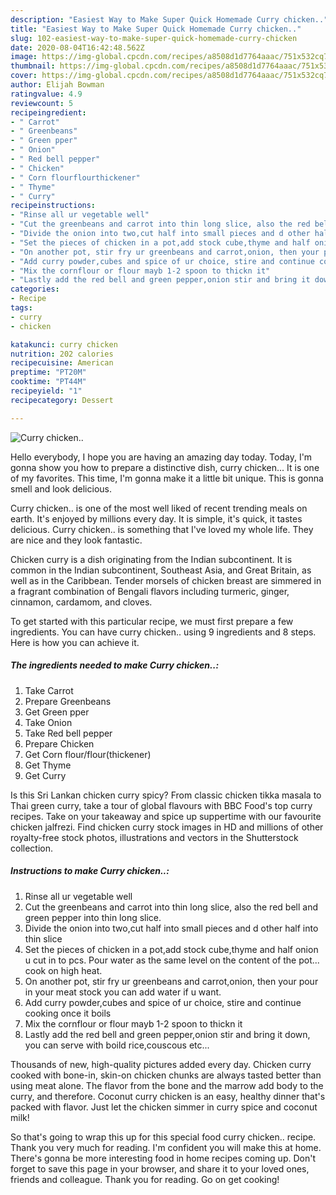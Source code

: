 ```yaml
---
description: "Easiest Way to Make Super Quick Homemade Curry chicken.."
title: "Easiest Way to Make Super Quick Homemade Curry chicken.."
slug: 102-easiest-way-to-make-super-quick-homemade-curry-chicken
date: 2020-08-04T16:42:48.562Z
image: https://img-global.cpcdn.com/recipes/a8508d1d7764aaac/751x532cq70/curry-chicken-recipe-main-photo.jpg
thumbnail: https://img-global.cpcdn.com/recipes/a8508d1d7764aaac/751x532cq70/curry-chicken-recipe-main-photo.jpg
cover: https://img-global.cpcdn.com/recipes/a8508d1d7764aaac/751x532cq70/curry-chicken-recipe-main-photo.jpg
author: Elijah Bowman
ratingvalue: 4.9
reviewcount: 5
recipeingredient:
- " Carrot"
- " Greenbeans"
- " Green pper"
- " Onion"
- " Red bell pepper"
- " Chicken"
- " Corn flourflourthickener"
- " Thyme"
- " Curry"
recipeinstructions:
- "Rinse all ur vegetable well"
- "Cut the greenbeans and carrot into thin long slice, also the red bell and green pepper into thin long slice."
- "Divide the onion into two,cut half into small pieces and d other half into thin slice"
- "Set the pieces of chicken in a pot,add stock cube,thyme and half onion u cut in to pcs. Pour water as the same level on the content of the pot... cook on high heat."
- "On another pot, stir fry ur greenbeans and carrot,onion, then your pour in your meat stock you can add water if u want."
- "Add curry powder,cubes and spice of ur choice, stire and continue cooking once it boils"
- "Mix the cornflour or flour mayb 1-2 spoon to thickn it"
- "Lastly add the red bell and green pepper,onion stir and bring it down, you can serve with boild rice,couscous etc..."
categories:
- Recipe
tags:
- curry
- chicken

katakunci: curry chicken 
nutrition: 202 calories
recipecuisine: American
preptime: "PT20M"
cooktime: "PT44M"
recipeyield: "1"
recipecategory: Dessert

---
```



![Curry chicken..](https://img-global.cpcdn.com/recipes/a8508d1d7764aaac/751x532cq70/curry-chicken-recipe-main-photo.jpg)

Hello everybody, I hope you are having an amazing day today. Today, I'm gonna show you how to prepare a distinctive dish, curry chicken... It is one of my favorites. This time, I'm gonna make it a little bit unique. This is gonna smell and look delicious.

Curry chicken.. is one of the most well liked of recent trending meals on earth. It's enjoyed by millions every day. It is simple, it's quick, it tastes delicious. Curry chicken.. is something that I've loved my whole life. They are nice and they look fantastic.

Chicken curry is a dish originating from the Indian subcontinent. It is common in the Indian subcontinent, Southeast Asia, and Great Britain, as well as in the Caribbean. Tender morsels of chicken breast are simmered in a fragrant combination of Bengali flavors including turmeric, ginger, cinnamon, cardamom, and cloves.


To get started with this particular recipe, we must first prepare a few ingredients. You can have curry chicken.. using 9 ingredients and 8 steps. Here is how you can achieve it.

<!--inarticleads1-->

##### The ingredients needed to make Curry chicken..:

1. Take  Carrot
1. Prepare  Greenbeans
1. Get  Green pper
1. Take  Onion
1. Take  Red bell pepper
1. Prepare  Chicken
1. Get  Corn flour/flour(thickener)
1. Get  Thyme
1. Get  Curry


Is this Sri Lankan chicken curry spicy? From classic chicken tikka masala to Thai green curry, take a tour of global flavours with BBC Food&#39;s top curry recipes. Take on your takeaway and spice up suppertime with our favourite chicken jalfrezi. Find chicken curry stock images in HD and millions of other royalty-free stock photos, illustrations and vectors in the Shutterstock collection. 

<!--inarticleads2-->

##### Instructions to make Curry chicken..:

1. Rinse all ur vegetable well
1. Cut the greenbeans and carrot into thin long slice, also the red bell and green pepper into thin long slice.
1. Divide the onion into two,cut half into small pieces and d other half into thin slice
1. Set the pieces of chicken in a pot,add stock cube,thyme and half onion u cut in to pcs. Pour water as the same level on the content of the pot... cook on high heat.
1. On another pot, stir fry ur greenbeans and carrot,onion, then your pour in your meat stock you can add water if u want.
1. Add curry powder,cubes and spice of ur choice, stire and continue cooking once it boils
1. Mix the cornflour or flour mayb 1-2 spoon to thickn it
1. Lastly add the red bell and green pepper,onion stir and bring it down, you can serve with boild rice,couscous etc...


Thousands of new, high-quality pictures added every day. Chicken curry cooked with bone-in, skin-on chicken chunks are always tasted better than using meat alone. The flavor from the bone and the marrow add body to the curry, and therefore. Coconut curry chicken is an easy, healthy dinner that&#39;s packed with flavor. Just let the chicken simmer in curry spice and coconut milk! 

So that's going to wrap this up for this special food curry chicken.. recipe. Thank you very much for reading. I'm confident you will make this at home. There's gonna be more interesting food in home recipes coming up. Don't forget to save this page in your browser, and share it to your loved ones, friends and colleague. Thank you for reading. Go on get cooking!
